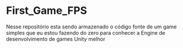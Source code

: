 # First_Game_FPS
Nesse repositório esta sendo armazenado o código fonte de um game simples que eu estou fazendo do zero para conhecer a Engine de desenvolvimento de games Unity melhor
